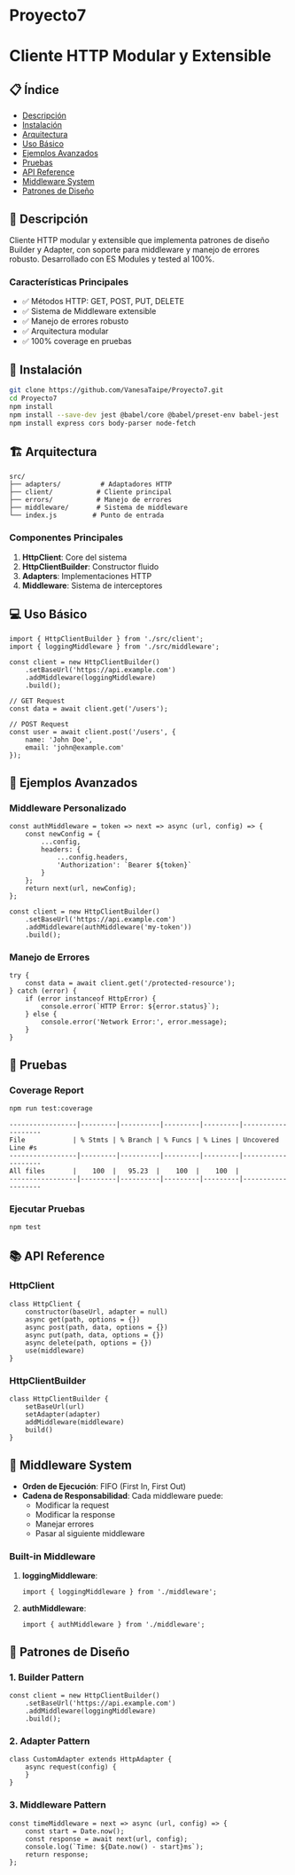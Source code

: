 # Proyecto7
# Cliente HTTP Modular y Extensible


## 📋 Índice
- [Descripción](#descripción)
- [Instalación](#instalación)
- [Arquitectura](#arquitectura)
- [Uso Básico](#uso-básico)
- [Ejemplos Avanzados](#ejemplos-avanzados)
- [Pruebas](#pruebas)
- [API Reference](#api-reference)
- [Middleware System](#middleware-system)
- [Patrones de Diseño](#patrones-de-diseño)

## 🎯 Descripción
Cliente HTTP modular y extensible que implementa patrones de diseño Builder y Adapter, con soporte para middleware y manejo de errores robusto. Desarrollado con ES Modules y tested al 100%.

### Características Principales
- ✅ Métodos HTTP: GET, POST, PUT, DELETE
- ✅ Sistema de Middleware extensible
- ✅ Manejo de errores robusto
- ✅ Arquitectura modular
- ✅ 100% coverage en pruebas

## 🚀 Instalación
```bash
git clone https://github.com/VanesaTaipe/Proyecto7.git
cd Proyecto7
npm install
npm install --save-dev jest @babel/core @babel/preset-env babel-jest
npm install express cors body-parser node-fetch

```

## 🏗️ Arquitectura
```
src/
├── adapters/          # Adaptadores HTTP
├── client/           # Cliente principal
├── errors/           # Manejo de errores
├── middleware/       # Sistema de middleware
└── index.js         # Punto de entrada
```

### Componentes Principales
1. **HttpClient**: Core del sistema
2. **HttpClientBuilder**: Constructor fluido
3. **Adapters**: Implementaciones HTTP
4. **Middleware**: Sistema de interceptores

## 💻 Uso Básico
```
import { HttpClientBuilder } from './src/client';
import { loggingMiddleware } from './src/middleware';

const client = new HttpClientBuilder()
    .setBaseUrl('https://api.example.com')
    .addMiddleware(loggingMiddleware)
    .build();

// GET Request
const data = await client.get('/users');

// POST Request
const user = await client.post('/users', {
    name: 'John Doe',
    email: 'john@example.com'
});
```

## 🔧 Ejemplos Avanzados
### Middleware Personalizado
```
const authMiddleware = token => next => async (url, config) => {
    const newConfig = {
        ...config,
        headers: {
            ...config.headers,
            'Authorization': `Bearer ${token}`
        }
    };
    return next(url, newConfig);
};

const client = new HttpClientBuilder()
    .setBaseUrl('https://api.example.com')
    .addMiddleware(authMiddleware('my-token'))
    .build();
```

### Manejo de Errores
```
try {
    const data = await client.get('/protected-resource');
} catch (error) {
    if (error instanceof HttpError) {
        console.error(`HTTP Error: ${error.status}`);
    } else {
        console.error('Network Error:', error.message);
    }
}
```

## 🧪 Pruebas
### Coverage Report
```bash
npm run test:coverage
```

```
-----------------|---------|----------|---------|---------|-------------------
File            | % Stmts | % Branch | % Funcs | % Lines | Uncovered Line #s 
-----------------|---------|----------|---------|---------|-------------------
All files       |    100  |   95.23  |    100  |    100  |                   
-----------------|---------|----------|---------|---------|-------------------
```

### Ejecutar Pruebas
```bash
npm test
```

## 📚 API Reference
### HttpClient
```
class HttpClient {
    constructor(baseUrl, adapter = null)
    async get(path, options = {})
    async post(path, data, options = {})
    async put(path, data, options = {})
    async delete(path, options = {})
    use(middleware)
}
```

### HttpClientBuilder
```
class HttpClientBuilder {
    setBaseUrl(url)
    setAdapter(adapter)
    addMiddleware(middleware)
    build()
}
```

## 🔄 Middleware System
- **Orden de Ejecución**: FIFO (First In, First Out)
- **Cadena de Responsabilidad**: Cada middleware puede:
  - Modificar la request
  - Modificar la response
  - Manejar errores
  - Pasar al siguiente middleware

### Built-in Middleware
1. **loggingMiddleware**:
   ```
   import { loggingMiddleware } from './middleware';
   ```

2. **authMiddleware**:
   ```
   import { authMiddleware } from './middleware';
   ```

## 📐 Patrones de Diseño
### 1. Builder Pattern
```
const client = new HttpClientBuilder()
    .setBaseUrl('https://api.example.com')
    .addMiddleware(loggingMiddleware)
    .build();
```

### 2. Adapter Pattern
```
class CustomAdapter extends HttpAdapter {
    async request(config) {
    }
}
```

### 3. Middleware Pattern
```
const timeMiddleware = next => async (url, config) => {
    const start = Date.now();
    const response = await next(url, config);
    console.log(`Time: ${Date.now() - start}ms`);
    return response;
};
```

